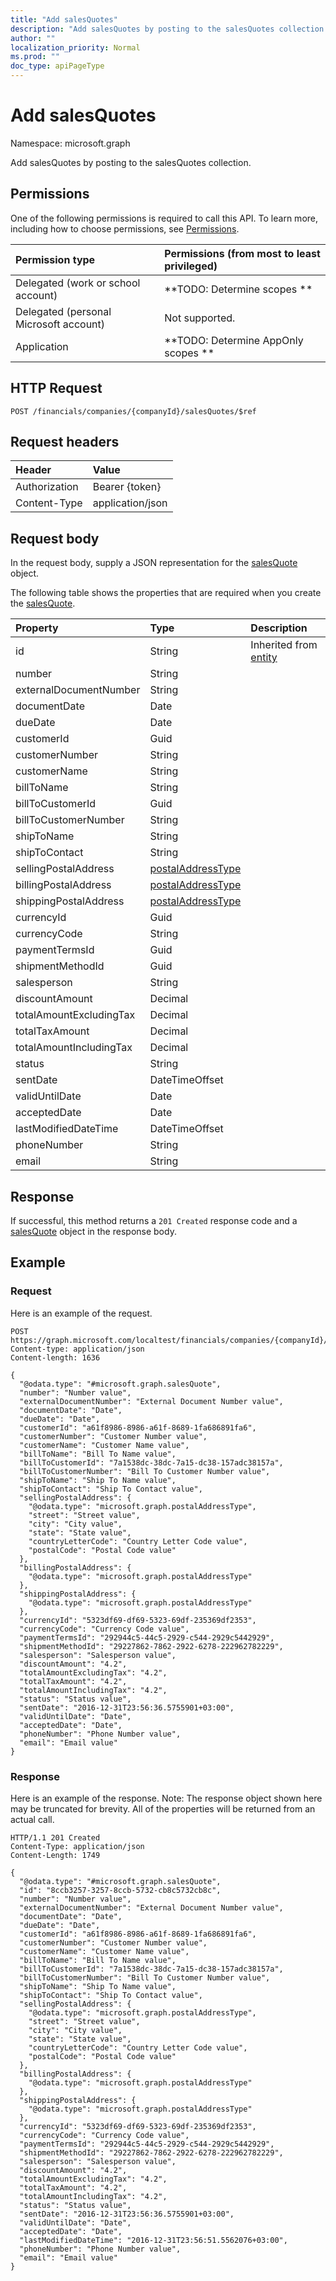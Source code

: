 ```yaml
---
title: "Add salesQuotes"
description: "Add salesQuotes by posting to the salesQuotes collection."
author: ""
localization_priority: Normal
ms.prod: ""
doc_type: apiPageType
---
```


# Add salesQuotes

Namespace: microsoft.graph

Add salesQuotes by posting to the salesQuotes collection.

## Permissions
One of the following permissions is required to call this API. To learn more, including how to choose permissions, see [Permissions](/concepts/permissions-reference.md).

|Permission type|Permissions (from most to least privileged)|
|:---|:---|
|Delegated (work or school account)|**TODO: Determine scopes **|
|Delegated (personal Microsoft account)|Not supported.|
|Application|**TODO: Determine AppOnly scopes **|

## HTTP Request
<!-- {
  "blockType": "ignored"
}
-->
``` http
POST /financials/companies/{companyId}/salesQuotes/$ref
```

## Request headers
|Header|Value|
|:---|:---|
|Authorization|Bearer {token}|
|Content-Type|application/json|

## Request body
In the request body, supply a JSON representation for the [salesQuote](../resources/salesquote.md) object.

The following table shows the properties that are required when you create the [salesQuote](../resources/salesquote.md).

|Property|Type|Description|
|:---|:---|:---|
|id|String| Inherited from [entity](../resources/entity.md)|
|number|String||
|externalDocumentNumber|String||
|documentDate|Date||
|dueDate|Date||
|customerId|Guid||
|customerNumber|String||
|customerName|String||
|billToName|String||
|billToCustomerId|Guid||
|billToCustomerNumber|String||
|shipToName|String||
|shipToContact|String||
|sellingPostalAddress|[postalAddressType](../resources/postaladdresstype.md)||
|billingPostalAddress|[postalAddressType](../resources/postaladdresstype.md)||
|shippingPostalAddress|[postalAddressType](../resources/postaladdresstype.md)||
|currencyId|Guid||
|currencyCode|String||
|paymentTermsId|Guid||
|shipmentMethodId|Guid||
|salesperson|String||
|discountAmount|Decimal||
|totalAmountExcludingTax|Decimal||
|totalTaxAmount|Decimal||
|totalAmountIncludingTax|Decimal||
|status|String||
|sentDate|DateTimeOffset||
|validUntilDate|Date||
|acceptedDate|Date||
|lastModifiedDateTime|DateTimeOffset||
|phoneNumber|String||
|email|String||



## Response
If successful, this method returns a `201 Created` response code and a [salesQuote](../resources/salesquote.md) object in the response body.

## Example

### Request
Here is an example of the request.
<!-- {
  "blockType": "request",
  "name": "create_salesquote_from_"
}
-->
``` http
POST https://graph.microsoft.com/localtest/financials/companies/{companyId}/salesQuotes
Content-type: application/json
Content-length: 1636

{
  "@odata.type": "#microsoft.graph.salesQuote",
  "number": "Number value",
  "externalDocumentNumber": "External Document Number value",
  "documentDate": "Date",
  "dueDate": "Date",
  "customerId": "a61f8986-8986-a61f-8689-1fa686891fa6",
  "customerNumber": "Customer Number value",
  "customerName": "Customer Name value",
  "billToName": "Bill To Name value",
  "billToCustomerId": "7a1538dc-38dc-7a15-dc38-157adc38157a",
  "billToCustomerNumber": "Bill To Customer Number value",
  "shipToName": "Ship To Name value",
  "shipToContact": "Ship To Contact value",
  "sellingPostalAddress": {
    "@odata.type": "microsoft.graph.postalAddressType",
    "street": "Street value",
    "city": "City value",
    "state": "State value",
    "countryLetterCode": "Country Letter Code value",
    "postalCode": "Postal Code value"
  },
  "billingPostalAddress": {
    "@odata.type": "microsoft.graph.postalAddressType"
  },
  "shippingPostalAddress": {
    "@odata.type": "microsoft.graph.postalAddressType"
  },
  "currencyId": "5323df69-df69-5323-69df-235369df2353",
  "currencyCode": "Currency Code value",
  "paymentTermsId": "292944c5-44c5-2929-c544-2929c5442929",
  "shipmentMethodId": "29227862-7862-2922-6278-222962782229",
  "salesperson": "Salesperson value",
  "discountAmount": "4.2",
  "totalAmountExcludingTax": "4.2",
  "totalTaxAmount": "4.2",
  "totalAmountIncludingTax": "4.2",
  "status": "Status value",
  "sentDate": "2016-12-31T23:56:36.5755901+03:00",
  "validUntilDate": "Date",
  "acceptedDate": "Date",
  "phoneNumber": "Phone Number value",
  "email": "Email value"
}
```

### Response
Here is an example of the response. Note: The response object shown here may be truncated for brevity. All of the properties will be returned from an actual call.
<!-- {
  "blockType": "response",
  "truncated": true,
  "@odata.type": "microsoft.graph.salesquote"
}
-->
``` http
HTTP/1.1 201 Created
Content-Type: application/json
Content-Length: 1749

{
  "@odata.type": "#microsoft.graph.salesQuote",
  "id": "8ccb3257-3257-8ccb-5732-cb8c5732cb8c",
  "number": "Number value",
  "externalDocumentNumber": "External Document Number value",
  "documentDate": "Date",
  "dueDate": "Date",
  "customerId": "a61f8986-8986-a61f-8689-1fa686891fa6",
  "customerNumber": "Customer Number value",
  "customerName": "Customer Name value",
  "billToName": "Bill To Name value",
  "billToCustomerId": "7a1538dc-38dc-7a15-dc38-157adc38157a",
  "billToCustomerNumber": "Bill To Customer Number value",
  "shipToName": "Ship To Name value",
  "shipToContact": "Ship To Contact value",
  "sellingPostalAddress": {
    "@odata.type": "microsoft.graph.postalAddressType",
    "street": "Street value",
    "city": "City value",
    "state": "State value",
    "countryLetterCode": "Country Letter Code value",
    "postalCode": "Postal Code value"
  },
  "billingPostalAddress": {
    "@odata.type": "microsoft.graph.postalAddressType"
  },
  "shippingPostalAddress": {
    "@odata.type": "microsoft.graph.postalAddressType"
  },
  "currencyId": "5323df69-df69-5323-69df-235369df2353",
  "currencyCode": "Currency Code value",
  "paymentTermsId": "292944c5-44c5-2929-c544-2929c5442929",
  "shipmentMethodId": "29227862-7862-2922-6278-222962782229",
  "salesperson": "Salesperson value",
  "discountAmount": "4.2",
  "totalAmountExcludingTax": "4.2",
  "totalTaxAmount": "4.2",
  "totalAmountIncludingTax": "4.2",
  "status": "Status value",
  "sentDate": "2016-12-31T23:56:36.5755901+03:00",
  "validUntilDate": "Date",
  "acceptedDate": "Date",
  "lastModifiedDateTime": "2016-12-31T23:56:51.5562076+03:00",
  "phoneNumber": "Phone Number value",
  "email": "Email value"
}
```

